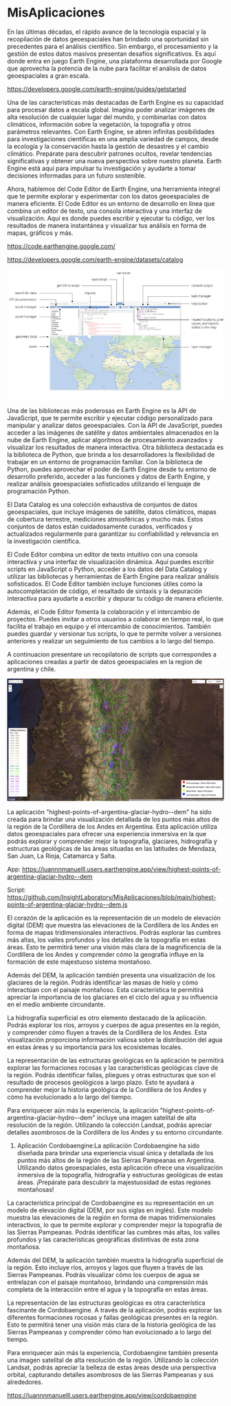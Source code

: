 # MisAplicaciones
En las últimas décadas, el rápido avance de la tecnología espacial y la recopilación de datos geoespaciales han brindado una oportunidad sin precedentes para el análisis científico. Sin embargo, el procesamiento y la gestión de estos datos masivos presentan desafíos significativos. Es aquí donde entra en juego Earth Engine, una plataforma desarrollada por Google que aprovecha la potencia de la nube para facilitar el análisis de datos geoespaciales a gran escala.

https://developers.google.com/earth-engine/guides/getstarted

Una de las características más destacadas de Earth Engine es su capacidad para procesar datos a escala global. Imagina poder analizar imágenes de alta resolución de cualquier lugar del mundo, y combinarlas con datos climáticos, información sobre la vegetación, la topografía y otros parámetros relevantes. Con Earth Engine, se abren infinitas posibilidades para investigaciones científicas en una amplia variedad de campos, desde la ecología y la conservación hasta la gestión de desastres y el cambio climático. Prepárate para descubrir patrones ocultos, revelar tendencias significativas y obtener una nueva perspectiva sobre nuestro planeta. Earth Engine está aquí para impulsar tu investigación y ayudarte a tomar decisiones informadas para un futuro sostenible.

Ahora, hablemos del Code Editor de Earth Engine, una herramienta integral que te permite explorar y experimentar con los datos geoespaciales de manera eficiente. El Code Editor es un entorno de desarrollo en línea que combina un editor de texto, una consola interactiva y una interfaz de visualización. Aquí es donde puedes escribir y ejecutar tu código, ver los resultados de manera instantánea y visualizar tus análisis en forma de mapas, gráficos y más.

https://code.earthengine.google.com/

https://developers.google.com/earth-engine/datasets/catalog

![Texto alternativo](https://github.com/InsightLaboratory/MisAplicaciones/blob/main/ee1.png?raw=true)

Una de las bibliotecas más poderosas en Earth Engine es la API de JavaScript, que te permite escribir y ejecutar código personalizado para manipular y analizar datos geoespaciales. Con la API de JavaScript, puedes acceder a las imágenes de satélite y datos ambientales almacenados en la nube de Earth Engine, aplicar algoritmos de procesamiento avanzados y visualizar los resultados de manera interactiva. Otra biblioteca destacada es la biblioteca de Python, que brinda a los desarrolladores la flexibilidad de trabajar en un entorno de programación familiar. Con la biblioteca de Python, puedes aprovechar el poder de Earth Engine desde tu entorno de desarrollo preferido, acceder a las funciones y datos de Earth Engine, y realizar análisis geoespaciales sofisticados utilizando el lenguaje de programación Python.

El Data Catalog es una colección exhaustiva de conjuntos de datos geoespaciales, que incluye imágenes de satélite, datos climáticos, mapas de cobertura terrestre, mediciones atmosféricas y mucho más. Estos conjuntos de datos están cuidadosamente curados, verificados y actualizados regularmente para garantizar su confiabilidad y relevancia en la investigación científica.

El Code Editor combina un editor de texto intuitivo con una consola interactiva y una interfaz de visualización dinámica. Aquí puedes escribir scripts en JavaScript o Python, acceder a los datos del Data Catalog y utilizar las bibliotecas y herramientas de Earth Engine para realizar análisis sofisticados. El Code Editor también incluye funciones útiles como la autocompletación de código, el resaltado de sintaxis y la depuración interactiva para ayudarte a escribir y depurar tu código de manera eficiente.

Además, el Code Editor fomenta la colaboración y el intercambio de proyectos. Puedes invitar a otros usuarios a colaborar en tiempo real, lo que facilita el trabajo en equipo y el intercambio de conocimientos. También puedes guardar y versionar tus scripts, lo que te permite volver a versiones anteriores y realizar un seguimiento de tus cambios a lo largo del tiempo.



 A continuacion presentare un recopilatorio de scripts que correspondes a aplicaciones creadas a partir de datos geoespaciales en la region de argentina y chile.

![Texto alternativo](https://github.com/InsightLaboratory/MisAplicaciones/blob/main/ee2.png?raw=true)

La aplicación "highest-points-of-argentina-glaciar-hydro--dem" ha sido creada para brindar una visualización detallada de los puntos más altos de la región de la Cordillera de los Andes en Argentina. Esta aplicación utiliza datos geoespaciales para ofrecer una experiencia inmersiva en la que podrás explorar y comprender mejor la topografía, glaciares, hidrografía y estructuras geológicas de las áreas situadas en las latitudes de Mendaza, San Juan, La Rioja, Catamarca y Salta.

App:
https://juannnmanuelll.users.earthengine.app/view/highest-points-of-argentina-glaciar-hydro--dem

Script:
https://github.com/InsightLaboratory/MisAplicaciones/blob/main/highest-points-of-argentina-glaciar-hydro--dem.js

El corazón de la aplicación es la representación de un modelo de elevación digital (DEM) que muestra las elevaciones de la Cordillera de los Andes en forma de mapas tridimensionales interactivos. Podrás explorar las cumbres más altas, los valles profundos y los detalles de la topografía en estas áreas. Esto te permitirá tener una visión más clara de la magnificencia de la Cordillera de los Andes y comprender cómo la geografía influye en la formación de este majestuoso sistema montañoso.

Además del DEM, la aplicación también presenta una visualización de los glaciares de la región. Podrás identificar las masas de hielo y cómo interactúan con el paisaje montañoso. Esta característica te permitirá apreciar la importancia de los glaciares en el ciclo del agua y su influencia en el medio ambiente circundante.

La hidrografía superficial es otro elemento destacado de la aplicación. Podrás explorar los ríos, arroyos y cuerpos de agua presentes en la región, y comprender cómo fluyen a través de la Cordillera de los Andes. Esta visualización proporciona información valiosa sobre la distribución del agua en estas áreas y su importancia para los ecosistemas locales.

La representación de las estructuras geológicas en la aplicación te permitirá explorar las formaciones rocosas y las características geológicas clave de la región. Podrás identificar fallas, pliegues y otras estructuras que son el resultado de procesos geológicos a largo plazo. Esto te ayudará a comprender mejor la historia geológica de la Cordillera de los Andes y cómo ha evolucionado a lo largo del tiempo.

Para enriquecer aún más la experiencia, la aplicación "highest-points-of-argentina-glaciar-hydro--dem" incluye una imagen satelital de alta resolución de la región. Utilizando la colección Landsat, podrás apreciar detalles asombrosos de la Cordillera de los Andes y su entorno circundante.



 
1. Aplicación Cordobaengine:La aplicación Cordobaengine ha sido diseñada para brindar una experiencia visual única y detallada de los puntos más altos de la región de las Sierras Pampeanas en Argentina. Utilizando datos geoespaciales, esta aplicación ofrece una visualización inmersiva de la topografía, hidrografía y estructuras geológicas de estas áreas. ¡Prepárate para descubrir la majestuosidad de estas regiones montañosas!

La característica principal de Cordobaengine es su representación en un modelo de elevación digital (DEM, por sus siglas en inglés). Este modelo muestra las elevaciones de la región en forma de mapas tridimensionales interactivos, lo que te permite explorar y comprender mejor la topografía de las Sierras Pampeanas. Podrás identificar las cumbres más altas, los valles profundos y las características geográficas distintivas de esta zona montañosa.

Además del DEM, la aplicación también muestra la hidrografía superficial de la región. Esto incluye ríos, arroyos y lagos que fluyen a través de las Sierras Pampeanas. Podrás visualizar cómo los cuerpos de agua se entrelazan con el paisaje montañoso, brindando una comprensión más completa de la interacción entre el agua y la topografía en estas áreas.

La representación de las estructuras geológicas es otra característica fascinante de Cordobaengine. A través de la aplicación, podrás explorar las diferentes formaciones rocosas y fallas geológicas presentes en la región. Esto te permitirá tener una visión más clara de la historia geológica de las Sierras Pampeanas y comprender cómo han evolucionado a lo largo del tiempo.

Para enriquecer aún más la experiencia, Cordobaengine también presenta una imagen satelital de alta resolución de la región. Utilizando la colección Landsat, podrás apreciar la belleza de estas áreas desde una perspectiva orbital, capturando detalles asombrosos de las Sierras Pampeanas y sus alrededores.

 https://juannnmanuelll.users.earthengine.app/view/cordobaengine



